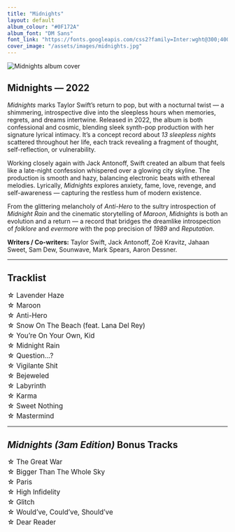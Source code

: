 ```yaml
---
title: "Midnights"
layout: default
album_colour: "#0F172A"
album_font: "DM Sans"
font_link: "https://fonts.googleapis.com/css2?family=Inter:wght@300;400;600&display=swap"
cover_image: "/assets/images/midnights.jpg"
---
```

<style>
/* Remove default list bullets */
ul {
  list-style-type: none;
  padding-left: 0;
  margin-left: 0;
}

/* Tidy up line spacing and alignment */
ul li {
  margin: 4px 0;
  font-size: 1.1em;
  text-indent: -1em;
  padding-left: 1em;
}
</style>

![Midnights album cover](../assets/images/midnights)

## Midnights — 2022

*Midnights* marks Taylor Swift’s return to pop, but with a nocturnal twist — a shimmering, introspective dive into the sleepless hours when memories, regrets, and dreams intertwine. Released in 2022, the album is both confessional and cosmic, blending sleek synth-pop production with her signature lyrical intimacy. It’s a concept record about *13 sleepless nights* scattered throughout her life, each track revealing a fragment of thought, self-reflection, or vulnerability.

Working closely again with Jack Antonoff, Swift created an album that feels like a late-night confession whispered over a glowing city skyline. The production is smooth and hazy, balancing electronic beats with ethereal melodies. Lyrically, *Midnights* explores anxiety, fame, love, revenge, and self-awareness — capturing the restless hum of modern existence.

From the glittering melancholy of *Anti-Hero* to the sultry introspection of *Midnight Rain* and the cinematic storytelling of *Maroon*, *Midnights* is both an evolution and a return — a record that bridges the dreamlike introspection of *folklore* and *evermore* with the pop precision of *1989* and *Reputation*.

**Writers / Co-writers:** Taylor Swift, Jack Antonoff, Zoë Kravitz, Jahaan Sweet, Sam Dew, Sounwave, Mark Spears, Aaron Dessner.

---

## Tracklist  

<ul>
<li>☆ Lavender Haze</li>
<li>☆ Maroon</li>
<li>☆ Anti-Hero</li>
<li>☆ Snow On The Beach (feat. Lana Del Rey)</li>
<li>☆ You’re On Your Own, Kid</li>
<li>☆ Midnight Rain</li>
<li>☆ Question...?</li>
<li>☆ Vigilante Shit</li>
<li>☆ Bejeweled</li>
<li>☆ Labyrinth</li>
<li>☆ Karma</li>
<li>☆ Sweet Nothing</li>
<li>☆ Mastermind</li>
</ul>

---

## *Midnights (3am Edition)* Bonus Tracks  

<ul>
<li>☆ The Great War</li>
<li>☆ Bigger Than The Whole Sky</li>
<li>☆ Paris</li>
<li>☆ High Infidelity</li>
<li>☆ Glitch</li>
<li>☆ Would’ve, Could’ve, Should’ve</li>
<li>☆ Dear Reader</li>
</ul>
